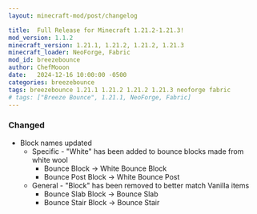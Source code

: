 ```yaml
---
layout: minecraft-mod/post/changelog

title:  Full Release for Minecraft 1.21.2-1.21.3!
mod_version: 1.1.2
minecraft_version: 1.21.1, 1.21.2, 1.21.2, 1.21.3
minecraft_loader: NeoForge, Fabric
mod_id: breezebounce
author: ChefMooon
date:   2024-12-16 10:00:00 -0500
categories: breezebounce
tags: breezebounce 1.21.1 1.21.2 1.21.2 1.21.3 neoforge fabric
# tags: ["Breeze Bounce", 1.21.1, NeoForge, Fabric]
---
```


### Changed

- Block names updated
    - Specific - "White" has been added to bounce blocks made from white wool
        - Bounce Block -> White Bounce Block
        - Bounce Post Block -> White Bounce Post
    - General - "Block" has been removed to better match Vanilla items
        - Bounce Slab Block -> Bounce Slab
        - Bounce Stair Block -> Bounce Stair
